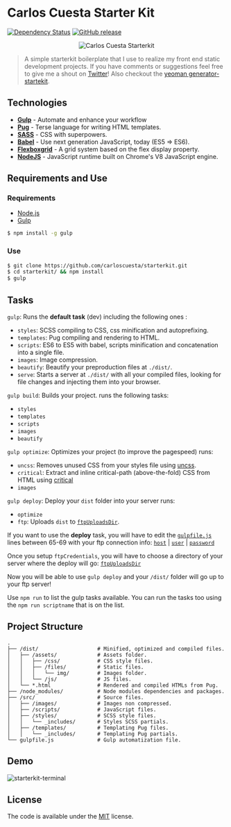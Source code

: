 # Carlos Cuesta Starter Kit

[![Dependency Status](https://img.shields.io/david/dev/carloscuesta/starterkit.svg?style=flat-square)](https://david-dm.org/carloscuesta/starterkit#info=devDependencies)
[![GitHub release](https://img.shields.io/github/release/carloscuesta/starterkit.svg?style=flat-square)](https://github.com/carloscuesta/starterkit/releases)

<p align="center">
	<img src="https://cloud.githubusercontent.com/assets/7629661/9838465/89626e74-5a5e-11e5-9b7d-e0ce76856732.gif" alt="Carlos Cuesta Starterkit"/>
</p>

> A simple starterkit boilerplate that I use to realize my front end static development projects. If you have comments or suggestions feel free to give me a shout on [Twitter](http://twitter.com/crloscuesta)! Also checkout the [yeoman generator-startekit](https://github.com/carloscuesta/generator-starterkit).

## Technologies 

- [**Gulp**](http://gulpjs.com) - Automate and enhance your workflow
- [**Pug**](http://jade-lang.com) - Terse language for writing HTML templates.
- [**SASS**](http://sass-lang.com) - CSS with superpowers.
- [**Babel**](https://babeljs.io) - Use next generation JavaScript, today (ES5 => ES6).
- [**Flexboxgrid**](http://flexboxgrid.com) - A grid system based on the flex display property.
- [**NodeJS**](https://nodejs.org) - JavaScript runtime built on Chrome's V8 JavaScript engine.

## Requirements and Use 

### Requirements

- [Node.js](https://nodejs.org/en/)
- [Gulp](http://gulpjs.com)

```bash
$ npm install -g gulp
```

### Use 

```bash
$ git clone https://github.com/carloscuesta/starterkit.git
$ cd starterkit/ && npm install
$ gulp 
```

## Tasks

```gulp```: Runs the **default task** (dev) including the following ones :

- ```styles```: SCSS compiling to CSS, css minification and autoprefixing.
- ```templates```: Pug compiling and rendering to HTML.
- ```scripts```: ES6 to ES5 with babel, scripts minification and concatenation into a single file.
- ```images```: Image compression.
- ```beautify```: Beautify your preproduction files at ```./dist/```.
- ```serve```: Starts a server at ```./dist/``` with all your compiled files, looking for file changes and injecting them into your browser.

```gulp build```: Builds your project. runs the following tasks: 

- ```styles```
- ```templates```
- ```scripts```
- ```images```
- ```beautify```

```gulp optimize```: Optimizes your project (to improve the pagespeed) runs: 

- ```uncss```: Removes unused CSS from your styles file using [uncss](https://github.com/giakki/uncss).
- ```critical```: Extract and inline critical-path (above-the-fold) CSS from HTML using [critical](https://github.com/addyosmani/critical)
- ```images```

```gulp deploy```: Deploy your ```dist``` folder into your server runs:

- ```optimize```
- ```ftp```: Uploads ```dist``` to [```ftpUploadsDir```](https://github.com/carloscuesta/starterkit/blob/master/gulpfile.js#L58).

If you want to use the **deploy** task, you will have to edit the [```gulpfile.js```](https://github.com/carloscuesta/starterkit/blob/master/gulpfile.js#L65) lines between 65-69 with your ftp connection info: [```host```](https://github.com/carloscuesta/starterkit/blob/master/gulpfile.js#L68) | [```user```](https://github.com/carloscuesta/starterkit/blob/master/gulpfile.js#L69) | [```password```](https://github.com/carloscuesta/starterkit/blob/master/gulpfile.js#L70)

Once you setup ```ftpCredentials```, you will have to choose a directory of your server where the deploy will go: [```ftpUploadsDir```](https://github.com/carloscuesta/starterkit/blob/master/gulpfile.js#L58)

Now you will be able to use ```gulp deploy``` and your ```/dist/``` folder will go up to your ftp server!

Use ```npm run``` to list the gulp tasks available. You can run the tasks too using the ```npm run scriptname``` that is on the list.


## Project Structure

```
.
├── /dist/                   # Minified, optimized and compiled files.
│   ├── /assets/             # Assets folder.
│   │   ├── /css/            # CSS style files.
│   │   ├── /files/          # Static files.
│   │   │   └── img/         # Images folder.
│   │   └── /js/             # JS files.
│   └── *.html               # Rendered and compiled HTMLs from Pug.
├── /node_modules/           # Node modules dependencies and packages.
├── /src/                    # Source files.
│   ├── /images/             # Images non compressed.
│   ├── /scripts/            # JavaScript files.
│   ├── /styles/             # SCSS style files.
│   │   └── _includes/       # Styles SCSS partials.
│   ├── /templates/          # Templating Pug files.
│   │   └── _includes/       # Templating Pug partials.
└── gulpfile.js              # Gulp automatization file.
```

## Demo

![starterkit-terminal](https://cloud.githubusercontent.com/assets/7629661/10411914/803cb756-6f75-11e5-82c3-b0832b425b77.gif)

## License

The code is available under the [MIT](https://github.com/carloscuesta/starterkit/blob/master/LICENSE) license.
